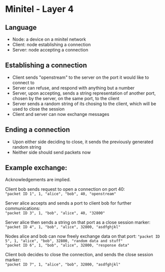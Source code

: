 # Minitel - Layer 4

## Language

- Node: a device on a minitel network
- Client: node establishing a connection
- Server: node accepting a connection

## Establishing a connection

- Client sends "openstream" to the server on the port it would like to connect to
- Server can refuse, and respond with anything but a number
- Server, upon accepting, sends a string representation of another port, chosen by the server, on the same port, to the client
- Server sends a random string of its chosing to the client, which will be used to close the session
- Client and server can now exchange messages

## Ending a connection

- Upon either side deciding to close, it sends the previously generated random string
- Neither side should send packets now

## Example exchange:
Acknowledgements are implied.

Client bob sends request to open a connection on port 40:  
`"packet ID 1", 1, "alice", "bob", 40, "openstream"`

Server alice accepts and sends a port to client bob for further communications:  
`"packet ID 3", 1, "bob", "alice", 40, "32800"`

Server alice then sends a string on that port as a close session marker:  
`"packet ID 4", 1, "bob", "alice", 32800, "asdfghjkl"`

Nodes alice and bob can now freely exchange data on that port:
`"packet ID 5", 1, "alice", "bob", 32800, "random data and stuff"`  
`"packet ID 6", 1, "bob", "alice", 32800, "response data"`

Client bob decides to close the connection, and sends the close session marker:  
`"packet ID 7", 1, "alice", "bob", 32800, "asdfghjkl"`
